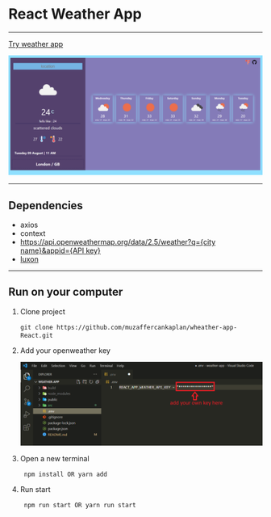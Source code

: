 # **React Weather App**

---

[Try weather app](https://weather-app-515.pages.dev/)

![](src/assets/weatherapp.png)

---

## Dependencies

* axios
* context
* [https://api.openweathermap.org/data/2.5/weather?q={city name}&appid={API key}](https://openweathermap.org/current#name)
* [luxon](https://moment.github.io/luxon/#/?id=luxon)

---

## Run on your computer

 1. Clone project

        git clone https://github.com/muzaffercankaplan/wheather-app-React.git

  2. Add your openweather key

      ![](src/assets/apikey.png)

  3. Open a new terminal

          npm install OR yarn add

  4. Run start
   
          npm run start OR yarn run start 

  


    
  


  

